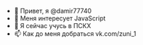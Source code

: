 - 👋 Привет, я @damir77740
- 👀 Меня интересует JavaScript
- 🌱 Я сейчас учусь в ПСКХ
- 📫 Как до меня добраться vk.com/zuni_1
